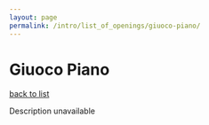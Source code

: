 ```yaml
---
layout: page
permalink: /intro/list_of_openings/giuoco-piano/
---
```


# Giuoco Piano

[back to list](../../intro/list_of_openings)

Description unavailable